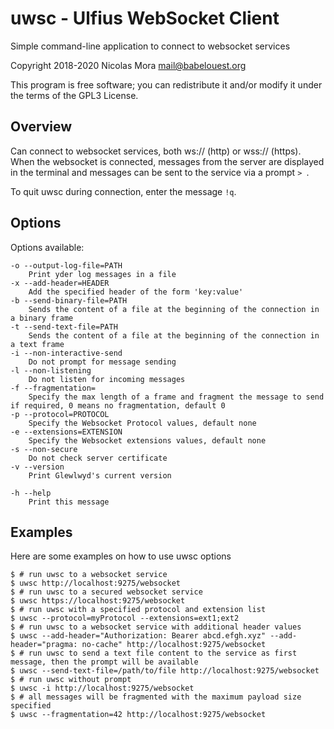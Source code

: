 # uwsc - Ulfius WebSocket Client

Simple command-line application to connect to websocket services

Copyright 2018-2020 Nicolas Mora <mail@babelouest.org>

This program is free software; you can redistribute it and/or modify it under the terms of the GPL3 License.

## Overview

Can connect to websocket services, both ws:// (http) or wss:// (https). When the websocket is connected, messages from the server are displayed in the terminal and messages can be sent to the service via a prompt `> `.

To quit uwsc during connection, enter the message `!q`.

## Options

Options available:

```shell
-o --output-log-file=PATH
	Print yder log messages in a file
-x --add-header=HEADER
	Add the specified header of the form 'key:value'
-b --send-binary-file=PATH
	Sends the content of a file at the beginning of the connection in a binary frame
-t --send-text-file=PATH
	Sends the content of a file at the beginning of the connection in a text frame
-i --non-interactive-send
	Do not prompt for message sending
-l --non-listening
	Do not listen for incoming messages
-f --fragmentation=
	Specify the max length of a frame and fragment the message to send if required, 0 means no fragmentation, default 0
-p --protocol=PROTOCOL
	Specify the Websocket Protocol values, default none
-e --extensions=EXTENSION
	Specify the Websocket extensions values, default none
-s --non-secure
	Do not check server certificate
-v --version
	Print Glewlwyd's current version

-h --help
	Print this message
```

## Examples

Here are some examples on how to use uwsc options

```shell
$ # run uwsc to a websocket service
$ uwsc http://localhost:9275/websocket
$ # run uwsc to a secured websocket service
$ uwsc https://localhost:9275/websocket
$ # run uwsc with a specified protocol and extension list
$ uwsc --protocol=myProtocol --extensions=ext1;ext2
$ # run uwsc to a websocket service with additional header values
$ uwsc --add-header="Authorization: Bearer abcd.efgh.xyz" --add-header="pragma: no-cache" http://localhost:9275/websocket
$ # run uwsc to send a text file content to the service as first message, then the prompt will be available
$ uwsc --send-text-file=/path/to/file http://localhost:9275/websocket
$ # run uwsc without prompt
$ uwsc -i http://localhost:9275/websocket
$ # all messages will be fragmented with the maximum payload size specified
$ uwsc --fragmentation=42 http://localhost:9275/websocket
```
